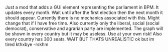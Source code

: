 Just a mod that adds a GUI element representing the parliament in BPM.
It updates every month. Wait until after the first election then the next month it should appear.
Currently there is no mechanics associated with this. Might change that if I have free time.
Also currently only the liberal, social (social democrat), conservative and agrarian party are implemented.
The graph will be shown in every country but it may be useless. Use at your own risk!
Also every country has 300 seats.
WAIT BUT THATS UNREALISTIC ok but im tired
kthxbye
-rskhm